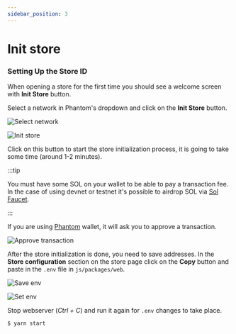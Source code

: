 ```yaml
---
sidebar_position: 3
---
```


# Init store

### Setting Up the Store ID

When opening a store for the first time you should see a welcome screen with **Init Store** button.

Select a network in Phantom's dropdown and click on the **Init Store** button.

![Select network](/img/installation/select-wallet.png)

![Init store](/img/installation/init-store.png)

Click on this button to start the store initialization process, it is going to take some time (around 1-2 minutes).

:::tip

You must have some SOL on your wallet to be able to pay a transaction fee. In the case of using devnet or testnet it's possible to airdrop SOL via [Sol Faucet](https://solfaucet.com/).

:::

If you are using [Phantom](https://phantom.app/) wallet, it will ask you to approve a transaction.

![Approve transaction](/img/installation/approve-transaction.png)

After the store initialization is done, you need to save addresses. In the **Store configuration** section on the store page click on the **Copy** button and paste in the `.env` file in `js/packages/web`.

![Save env](/img/installation/save-env.png)

![Set env](/img/installation/set-env.png)

Stop webserver (_Ctrl + C_) and run it again for `.env` changes to take place.

```bash
$ yarn start
```
